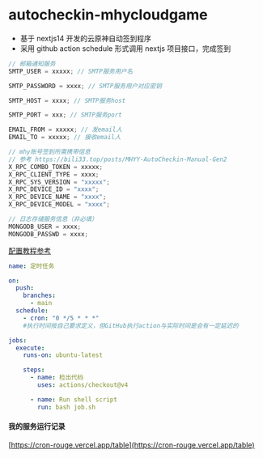 # autocheckin-mhycloudgame

- 基于 nextjs14 开发的云原神自动签到程序
- 采用 github action schedule 形式调用 nextjs 项目接口，完成签到

```javascript
// 邮箱通知服务
SMTP_USER = xxxxx; // SMTP服务用户名

SMTP_PASSWORD = xxxx; // SMTP服务用户对应密钥

SMTP_HOST = xxxx; // SMTP服务host

SMTP_PORT = xxx; // SMTP服务port

EMAIL_FROM = xxxxx; // 发email人
EMAIL_TO = xxxxx; // 接收email人

// mhy账号签到所需携带信息
// 参考 https://bili33.top/posts/MHYY-AutoCheckin-Manual-Gen2
X_RPC_COMBO_TOKEN = xxxxx;
X_RPC_CLIENT_TYPE = xxxx;
X_RPC_SYS_VERSION = "xxxxx";
X_RPC_DEVICE_ID = "xxxx";
X_RPC_DEVICE_NAME = "xxxx";
X_RPC_DEVICE_MODEL = "xxxx";

// 日志存储服务信息（非必填）
MONGODB_USER = xxxx;
MONGODB_PASSWD = xxxx;
```

[配置教程参考](https://bili33.top/posts/MHYY-AutoCheckin-Manual-Gen2)

```yml
name: 定时任务

on:
  push:
    branches:
      - main
  schedule:
    - cron: "0 */5 * * *"
    #执行时间按自己要求定义，但GitHub执行action与实际时间是会有一定延迟的

jobs:
  execute:
    runs-on: ubuntu-latest

    steps:
      - name: 检出代码
        uses: actions/checkout@v4

      - name: Run shell script
        run: bash job.sh
```

#### 我的服务运行记录
[https://cron-rouge.vercel.app/table](https://cron-rouge.vercel.app/table)
